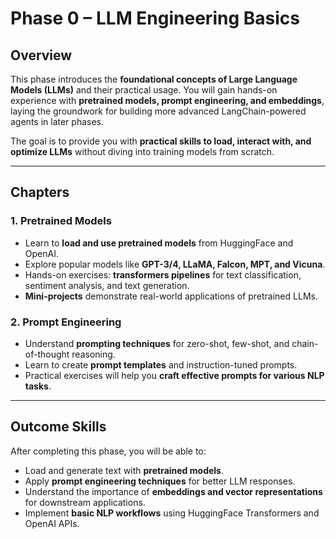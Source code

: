 # Phase 0 – LLM Engineering Basics

## Overview

This phase introduces the **foundational concepts of Large Language Models (LLMs)** and their practical usage. You will gain hands-on experience with **pretrained models, prompt engineering, and embeddings**, laying the groundwork for building more advanced LangChain-powered agents in later phases.

The goal is to provide you with **practical skills to load, interact with, and optimize LLMs** without diving into training models from scratch.

---

## Chapters

### 1. Pretrained Models

* Learn to **load and use pretrained models** from HuggingFace and OpenAI.
* Explore popular models like **GPT-3/4, LLaMA, Falcon, MPT, and Vicuna**.
* Hands-on exercises: **transformers pipelines** for text classification, sentiment analysis, and text generation.
* **Mini-projects** demonstrate real-world applications of pretrained LLMs.

### 2. Prompt Engineering

* Understand **prompting techniques** for zero-shot, few-shot, and chain-of-thought reasoning.
* Learn to create **prompt templates** and instruction-tuned prompts.
* Practical exercises will help you **craft effective prompts for various NLP tasks**.

---

## Outcome Skills

After completing this phase, you will be able to:

* Load and generate text with **pretrained models**.
* Apply **prompt engineering techniques** for better LLM responses.
* Understand the importance of **embeddings and vector representations** for downstream applications.
* Implement **basic NLP workflows** using HuggingFace Transformers and OpenAI APIs.